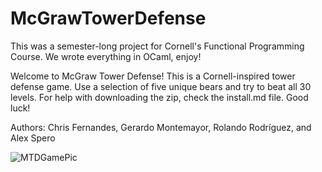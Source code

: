 # McGrawTowerDefense

This was a semester-long project for Cornell's Functional Programming Course.
We wrote everything in OCaml, enjoy!


Welcome to McGraw Tower Defense! This is a Cornell-inspired tower defense game. 
Use a selection of five unique bears and try to beat all 30 levels. For help with
downloading the zip, check the install.md file. Good luck!


Authors:
Chris Fernandes,
Gerardo Montemayor,
Rolando Rodríguez, and 
Alex Spero



![MTDGamePic](https://github.com/gerry-montemayor/McGrawTowerDefense/assets/144381191/cad5cdc9-4f98-414d-a7ab-c6fb62ff125a)
